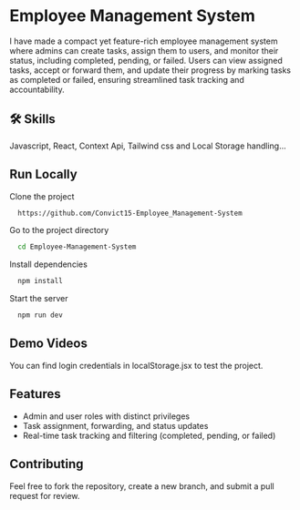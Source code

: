 
# Employee Management System

I have made a compact yet feature-rich employee management system where admins can create tasks, assign them to users, and monitor their status, including completed, pending, or failed. Users can view assigned tasks, accept or forward them, and update their progress by marking tasks as completed or failed, ensuring streamlined task tracking and accountability.

## 🛠 Skills
Javascript, React, Context Api, Tailwind css and Local Storage handling...
## Run Locally

Clone the project

```bash
  https://github.com/Convict15-Employee_Management-System
```

Go to the project directory

```bash
  cd Employee-Management-System
```

Install dependencies

```bash
  npm install
```

Start the server

```bash
  npm run dev
```


## Demo Videos

You can find login credentials in localStorage.jsx to test the project.



## Features
- Admin and user roles with distinct privileges
- Task assignment, forwarding, and status updates
- Real-time task tracking and filtering (completed, pending, or failed)
## Contributing

Feel free to fork the repository, create a new branch, and submit a pull request for review.
